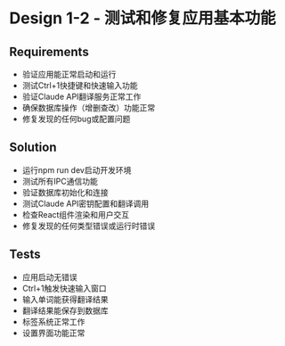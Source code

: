 # Design 1-2 - 测试和修复应用基本功能

## Requirements
- 验证应用能正常启动和运行
- 测试Ctrl+1快捷键和快速输入功能
- 验证Claude API翻译服务正常工作
- 确保数据库操作（增删查改）功能正常
- 修复发现的任何bug或配置问题

## Solution
- 运行npm run dev启动开发环境
- 测试所有IPC通信功能
- 验证数据库初始化和连接
- 测试Claude API密钥配置和翻译调用
- 检查React组件渲染和用户交互
- 修复发现的任何类型错误或运行时错误

## Tests
- 应用启动无错误
- Ctrl+1触发快速输入窗口
- 输入单词能获得翻译结果
- 翻译结果能保存到数据库
- 标签系统正常工作
- 设置界面功能正常